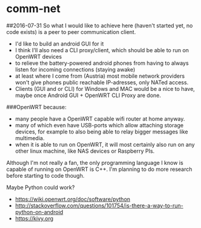 comm-net
========

##2016-07-31
So what I would like to achieve here (haven't started yet, no code exists) is a peer to peer communication client.
* I'd like to build an android GUI for it
* I think I'll also need a CLI proxy/client, which should be able to run on OpenWRT devices
 * to relieve the battery-powered android phones from having to always listen for incoming connections (staying awake)
 * at least where I come from (Austria) most mobile network providers won't give phones public reachable IP-adresses, only NATed access.
* Clients (GUI and or CLI) for Windows and MAC would be a nice to have, maybe once Android GUI + OpenWRT CLI Proxy are done.

###OpenWRT because:
* many people have a OpenWRT capable wifi router at home anyway.
* many of which even have USB-ports which allow attaching storage devices, for example to also being able to relay bigger messages like multimedia.
* when it is able to run on OpenWRT, it will most certainly also run on any other linux machine, like NAS devices or Raspberry PIs.

Although I'm not really a fan, the only programming language I know is capable of running on OpenWRT is C++. I'm planning to do more research before starting to code though. 

Maybe Python could work?
* https://wiki.openwrt.org/doc/software/python
* http://stackoverflow.com/questions/101754/is-there-a-way-to-run-python-on-android
* https://kivy.org
